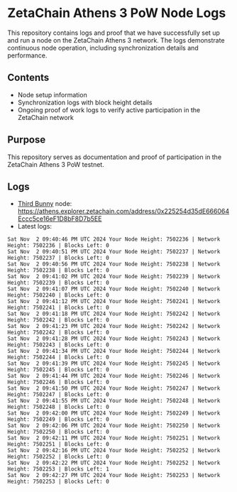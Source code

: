 # ZetaChain Athens 3 PoW Node Logs
This repository contains logs and proof that we have successfully set up and run a node on the ZetaChain Athens 3 network. The logs demonstrate continuous node operation, including synchronization details and performance.

## Contents
- Node setup information
- Synchronization logs with block height details
- Ongoing proof of work logs to verify active participation in the ZetaChain network

## Purpose
This repository serves as documentation and proof of participation in the ZetaChain Athens 3 PoW testnet.

## Logs

- [Third Bunny](https://thirdbunny.xyz/) node: https://athens.explorer.zetachain.com/address/0x225254d35dE666064Eccc5ce16eF1D8bF8D7b5EE
- Latest logs:
```
Sat Nov  2 09:40:46 PM UTC 2024 Your Node Height: 7502236 | Network Height: 7502236 | Blocks Left: 0
Sat Nov  2 09:40:51 PM UTC 2024 Your Node Height: 7502237 | Network Height: 7502237 | Blocks Left: 0
Sat Nov  2 09:40:56 PM UTC 2024 Your Node Height: 7502238 | Network Height: 7502238 | Blocks Left: 0
Sat Nov  2 09:41:02 PM UTC 2024 Your Node Height: 7502239 | Network Height: 7502239 | Blocks Left: 0
Sat Nov  2 09:41:07 PM UTC 2024 Your Node Height: 7502240 | Network Height: 7502240 | Blocks Left: 0
Sat Nov  2 09:41:12 PM UTC 2024 Your Node Height: 7502241 | Network Height: 7502241 | Blocks Left: 0
Sat Nov  2 09:41:18 PM UTC 2024 Your Node Height: 7502242 | Network Height: 7502242 | Blocks Left: 0
Sat Nov  2 09:41:23 PM UTC 2024 Your Node Height: 7502242 | Network Height: 7502242 | Blocks Left: 0
Sat Nov  2 09:41:28 PM UTC 2024 Your Node Height: 7502243 | Network Height: 7502243 | Blocks Left: 0
Sat Nov  2 09:41:34 PM UTC 2024 Your Node Height: 7502244 | Network Height: 7502244 | Blocks Left: 0
Sat Nov  2 09:41:39 PM UTC 2024 Your Node Height: 7502245 | Network Height: 7502245 | Blocks Left: 0
Sat Nov  2 09:41:44 PM UTC 2024 Your Node Height: 7502246 | Network Height: 7502246 | Blocks Left: 0
Sat Nov  2 09:41:50 PM UTC 2024 Your Node Height: 7502247 | Network Height: 7502247 | Blocks Left: 0
Sat Nov  2 09:41:55 PM UTC 2024 Your Node Height: 7502248 | Network Height: 7502248 | Blocks Left: 0
Sat Nov  2 09:42:00 PM UTC 2024 Your Node Height: 7502249 | Network Height: 7502249 | Blocks Left: 0
Sat Nov  2 09:42:06 PM UTC 2024 Your Node Height: 7502250 | Network Height: 7502250 | Blocks Left: 0
Sat Nov  2 09:42:11 PM UTC 2024 Your Node Height: 7502251 | Network Height: 7502251 | Blocks Left: 0
Sat Nov  2 09:42:16 PM UTC 2024 Your Node Height: 7502252 | Network Height: 7502252 | Blocks Left: 0
Sat Nov  2 09:42:22 PM UTC 2024 Your Node Height: 7502252 | Network Height: 7502253 | Blocks Left: 1
Sat Nov  2 09:42:27 PM UTC 2024 Your Node Height: 7502253 | Network Height: 7502253 | Blocks Left: 0
```
